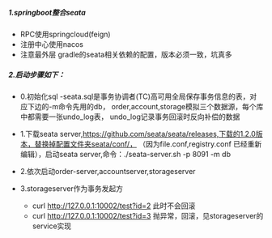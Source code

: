##### 1.springboot整合seata
- RPC使用springcloud(feign)
- 注册中心使用nacos
- 注意最外层 gradle的seata相关依赖的配置，版本必须一致，坑真多


##### 2.启动步骤如下：
- 0.初始化sql 
    -seata.sql是事务协调者(TC)高可用全局保存事务信息的表，对应下边的-m命令先用的db，
    order,account,storage模拟三个数据源，每个库中都需要一张undo_log表，
    undo_log记录事务回滚时反向补偿的数据
    
- 1.下载seata server,https://github.com/seata/seata/releases,下载的1.2.0版本，替换掉配置文件夹seata/conf/，
（因为file.conf,registry.conf 已经重新编辑），启动seata server,命令：./seata-server.sh -p 8091 -m db
- 2.依次启动order-server,accountserver,storageserver
- 3.storageserver作为事务发起方
    - curl http://127.0.0.1:10002/test?id=2   此时不会回滚
    - curl http://127.0.0.1:10002/test?id=3   抛异常，回滚，见storageserver的service实现
    
